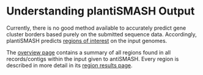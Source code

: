 # Understanding plantiSMASH Output

Currently, there is no good method available to accurately predict gene cluster
borders based purely on the submitted sequence data. Accordingly, plantiSMASH predicts
[regions of interest](regions.md) on the input genomes.

The [overview page](overview.md) contains a summary of all regions found in all
records/contigs within the input given to antiSMASH. Every region is described in more
detail in its [region results page](results.md).